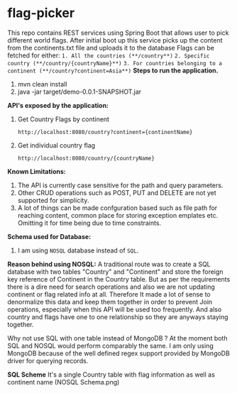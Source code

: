 # flag-picker
 This repo contains REST services using Spring Boot that allows user to pick different world flags. 
 After initial boot up this service picks up the content from the continents.txt file and uploads it to the database
 Flags can be fetched for either:
 `1. All the countries (**/country**)`
 `2. Specific country (**/country/{countryName}**)`
 `3. For countries belonging to a continent (**/country?continent=Asia**)`
**Steps to run the application.**
1. mvn clean install
2. java -jar target/demo-0.0.1-SNAPSHOT.jar

**API's exposed by the application:**
1. Get Country Flags by continent

    `http://localhost:8080/country?continent={continentName}`

2. Get individual country flag

    `http://localhost:8080/country/{countryName}`

**Known Limitations:**
1. The API is currently case sensitive for the path and query parameters.
2. Other CRUD operations such as POST, PUT and DELETE are not yet supported for simplicity.
3. A lot of things can be made confguration based such as file path for reaching content, common 
place for storing exception emplates etc. Omitting it for time being due to time constraints.

**Schema used for Database:**
1. I am using `NOSQL` database instead of `SQL`. 
    
**Reason behind using NOSQL:**
A traditional route was to create a SQL database with two tables "Country" and "Continent" and 
store the foreign key reference of Continent in the Country table.
But as per the requirements there is a dire need for search operations and also we are not updating 
continent or flag related info at all. Therefore It made a lot of sense to denormalize this data and 
keep them together in order to prevent Join operations, especially when this API will be used too frequently. 
And also country and flags have one to one relationship so they are anyways staying together. 

Why not use SQL with one table instead of MongoDB ?
At the moment both SQL and NOSQL would perform comparably the same. I am only using MongoDB because of the well 
defined regex support provided by MongoDB driver for querying records.
   
**SQL Scheme**
It's a single Country table with flag information as well as continent name (NOSQL Schema.png)
